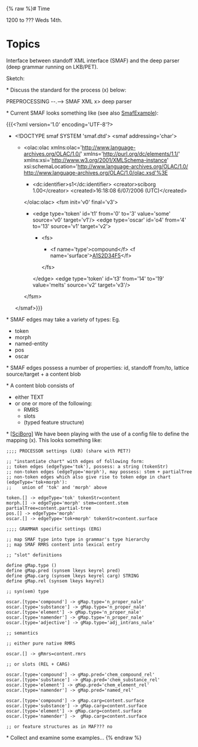 {% raw %}# Time

1200 to ??? Weds 14th.

# Topics

Interface between standoff XML interface (SMAF) and the deep parser
(deep grammar running on LKB/PET).

Sketch:

\* Discuss the standard for the process (x) below:

PREPROCESSING --.--&gt; SMAF XML <span class="strike">x</span>&gt; deep
parser

\* Current SMAF looks something like (see also
[SmafExample](/SmafExample)):

{{{&lt;?xml version='1.0' encoding='UTF-8'?&gt;

- &lt;!DOCTYPE smaf SYSTEM 'smaf.dtd'&gt; &lt;smaf
addressing='char'&gt;
  
  - &lt;olac:olac
xmlns:olac='<http://www.language-archives.org/OLAC/1.0/>'
xmlns='<http://purl.org/dc/elements/1.1/>'
xmlns:xsi='<http://www.w3.org/2001/XMLSchema-instance>'
xsi:schemaLocation='<http://www.language-archives.org/OLAC/1.0/>
<http://www.language-archives.org/OLAC/1.0/olac.xsd'%3E>
    
    - &lt;dc:identifier&gt;s1&lt;/dc:identifier&gt;
&lt;creator&gt;sciborg 1.00&lt;/creator&gt;
&lt;created&gt;16:18:08 6/07/2006 (UTC)&lt;/created&gt;
    
    &lt;/olac:olac&gt; &lt;fsm init='v0' final='v3'&gt;
    
    - &lt;edge type='token' id='t1' from='0' to='3' value='some'
source='v0' target='v1'/&gt; &lt;edge type='oscar' id='o4'
from='4' to='13' source='v1' target='v2'&gt;
      
      - &lt;fs&gt;
        
        - &lt;f name='type'&gt;compound&lt;/f&gt; &lt;f
name='surface'&gt;[A1S2D34F5](/A1S2D34F5)&lt;/f&gt;
        
        &lt;/fs&gt;
      
      &lt;/edge&gt; &lt;edge type='token' id='t3' from='14'
to='19' value='melts' source='v2' target='v3'/&gt;
    
    &lt;/fsm&gt;
  
  &lt;/smaf&gt;}}}

\* SMAF edges may take a variety of types: Eg.

- token
- morph
- named-entity
- pos
- oscar

\* SMAF edges possess a number of properties: id, standoff from/to,
lattice source/target + a content blob

\* A content blob consists of

- either TEXT
- or one or more of the following:
  - RMRS
  - slots
  - (typed feature structure)

\* \[[SciBorg](/SciBorg)\] We have been playing with the use of a config
file to define the mapping (x). This looks something like:

    ;;;; PROCESSOR settings (LKB) (share with PET?)
    
    ;; "instantiate chart" with edges of following form:
    ;; token edges (edgeType='tok'), possess: a string (tokenStr)
    ;; non-token edges (edgeType='morph'), may possess: stem + partialTree
    ;; non-token edges which also give rise to token edge in chart (edgeType='tok+morph'):
    ;;    union of 'tok' and 'morph' above
    
    token.[] -> edgeType='tok' tokenStr=content
    morph.[] -> edgeType='morph' stem=content.stem partialTree=content.partial-tree
    pos.[] -> edgeType='morph'
    oscar.[] -> edgeType='tok+morph' tokenStr=content.surface
    
    ;;;; GRAMMAR specific settings (ERG)
    
    ;; map SMAF type into type in grammar's type hierarchy
    ;; map SMAF RMRS content into lexical entry
    
    ;; "slot" definitions
    
    define gMap.type ()
    define gMap.pred (synsem lkeys keyrel pred)
    define gMap.carg (synsem lkeys keyrel carg) STRING
    define gMap.rel (synsem lkeys keyrel)
    
    ;; syn(sem) type
    
    oscar.[type='compound'] -> gMap.type='n_proper_nale'
    oscar.[type='substance'] -> gMap.type='n_proper_nale'
    oscar.[type='element'] -> gMap.type='n_proper_nale'
    oscar.[type='namender'] -> gMap.type='n_proper_nale'
    oscar.[type='adjective'] -> gMap.type='adj_intrans_nale'
    
    ;; semantics 
    
    ;; either pure native RMRS
    
    oscar.[] -> gRmrs=content.rmrs
    
    ;; or slots (REL + CARG)
    
    oscar.[type='compound'] -> gMap.pred='chem_compound_rel'
    oscar.[type='substance'] -> gMap.pred='chem_substance_rel'
    oscar.[type='element'] -> gMap.pred='chem_element_rel'
    oscar.[type='namender'] -> gMap.pred='named_rel'
    
    oscar.[type='compound'] -> gMap.carg=content.surface
    oscar.[type='substance'] -> gMap.carg=content.surface
    oscar.[type='element'] -> gMap.carg=content.surface
    oscar.[type='namender'] ->  gMap.carg=content.surface
    
    ;; or feature structures as in MAF??? no

\* Collect and examine some examples...
<update date omitted for speed>{% endraw %}